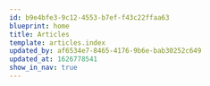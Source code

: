 ```yaml
---
id: b9e4bfe3-9c12-4553-b7ef-f43c22ffaa63
blueprint: home
title: Articles
template: articles.index
updated_by: af6534e7-8465-4176-9b6e-bab30252c649
updated_at: 1626778541
show_in_nav: true
---
```

